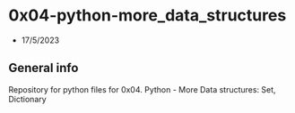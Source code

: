 # 0x04-python-more_data_structures
* 17/5/2023

## General info
Repository for python files for 0x04. Python - More Data structures: Set, Dictionary
